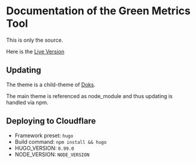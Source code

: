 # Documentation of the Green Metrics Tool

This is only the source.

Here is the [Live Version](https://docs.green-coding.org)

## Updating

The theme is a child-theme of [Doks](https://getdoks.org/docs/).

The main theme is referenced as node_module and thus updating is handled via npm.

## Deploying to Cloudflare

- Framework preset: `hugo`
- Build command: `npm install && hugo`
- HUGO_VERSION: `0.99.0`
- NODE_VERSION: `NODE_VERSION`

